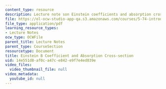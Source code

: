 ```yaml
---
content_type: resource
description: Lecture note son Einstein coefficients and absorption cross-section.
file: https://ol-ocw-studio-app-qa.s3.amazonaws.com/courses/5-74-introductory-quantum-mechanics-ii-spring-2009/14e551d8af0ca47ce842e9f7e4ed039e_MIT5_74s09_lec04_3.pdf
file_type: application/pdf
learning_resource_types:
- Lecture Notes
ocw_type: OCWFile
parent_title: Lecture Notes
parent_type: CourseSection
resourcetype: Document
title: Einstein B Coefficient and Absorption Cross-section
uid: 14e551d8-af0c-a47c-e842-e9f7e4ed039e
video_files:
  video_thumbnail_file: null
video_metadata:
  youtube_id: null
---
```

